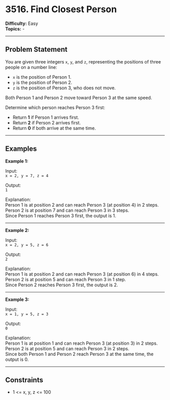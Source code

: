 # 3516. Find Closest Person

**Difficulty:** Easy  
**Topics:** -

---

## Problem Statement

You are given three integers `x`, `y`, and `z`, representing the positions of three people on a number line:

- `x` is the position of Person 1.
- `y` is the position of Person 2.
- `z` is the position of Person 3, who does not move.

Both Person 1 and Person 2 move toward Person 3 at the same speed.

Determine which person reaches Person 3 first:

- Return **1** if Person 1 arrives first.
- Return **2** if Person 2 arrives first.
- Return **0** if both arrive at the same time.

---

## Examples

**Example 1:**

Input:  
`x = 2, y = 7, z = 4`

Output:  
`1`

Explanation:  
Person 1 is at position 2 and can reach Person 3 (at position 4) in 2 steps.  
Person 2 is at position 7 and can reach Person 3 in 3 steps.  
Since Person 1 reaches Person 3 first, the output is 1.

---

**Example 2:**

Input:  
`x = 2, y = 5, z = 6`

Output:  
`2`

Explanation:  
Person 1 is at position 2 and can reach Person 3 (at position 6) in 4 steps.  
Person 2 is at position 5 and can reach Person 3 in 1 step.  
Since Person 2 reaches Person 3 first, the output is 2.

---

**Example 3:**

Input:  
`x = 1, y = 5, z = 3`

Output:  
`0`

Explanation:  
Person 1 is at position 1 and can reach Person 3 (at position 3) in 2 steps.  
Person 2 is at position 5 and can reach Person 3 in 2 steps.  
Since both Person 1 and Person 2 reach Person 3 at the same time, the output is 0.

---

## Constraints

- 1 <= x, y, z <= 100
